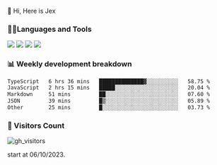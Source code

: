  👋 Hi, Here is Jex

 

### 🧑‍💻Languages and Tools

<code><a href="https://react.dev"><img src="https://api.iconify.design/logos:react.svg" /></a></code>
<code><a href="https://github.com/vuejs/core"><img src="https://api.iconify.design/logos:vue.svg" /></a></code> 
<code><a href="https://github.com/microsoft/TypeScript"><img src="https://api.iconify.design/logos:typescript-icon.svg" /></a></code>
<code><a href="https://threejs.org/"><img src="https://api.iconify.design/logos:threejs.svg" /></a></code>

### 📊 Weekly development breakdown

<!--START_SECTION:waka-->

```txt
TypeScript   6 hrs 36 mins   ██████████████▓░░░░░░░░░░   58.75 %
JavaScript   2 hrs 15 mins   █████░░░░░░░░░░░░░░░░░░░░   20.04 %
Markdown     51 mins         ██░░░░░░░░░░░░░░░░░░░░░░░   07.60 %
JSON         39 mins         █▒░░░░░░░░░░░░░░░░░░░░░░░   05.89 %
Other        25 mins         █░░░░░░░░░░░░░░░░░░░░░░░░   03.73 %
```

<!--END_SECTION:waka-->


### 👀 Visitors Count

![gh_visitors](https://profile-counter.glitch.me/jexlau/count.svg)

start at 06/10/2023.

